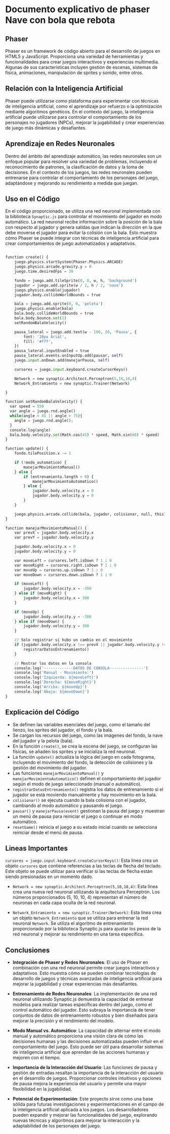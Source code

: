 # Documento explicativo de phaser Nave con bola que rebota
## Phaser

Phaser es un framework de código abierto para el desarrollo de juegos en HTML5 y JavaScript. Proporciona una variedad de herramientas y funcionalidades para crear juegos interactivos y experiencias multimedia. Algunas de sus características incluyen gestión de escenas, sistemas de física, animaciones, manipulación de sprites y sonido, entre otros.

## Relación con la Inteligencia Artificial

Phaser puede utilizarse como plataforma para experimentar con técnicas de inteligencia artificial, como el aprendizaje por refuerzo o la optimización mediante algoritmos genéticos. En el contexto del juego, la inteligencia artificial puede utilizarse para controlar el comportamiento de los personajes no jugadores (NPCs), mejorar la jugabilidad y crear experiencias de juego más dinámicas y desafiantes.

## Aprendizaje en Redes Neuronales

Dentro del ámbito del aprendizaje automático, las redes neuronales son un enfoque popular para resolver una variedad de problemas, incluyendo el reconocimiento de patrones, la clasificación de datos y la toma de decisiones. En el contexto de los juegos, las redes neuronales pueden entrenarse para controlar el comportamiento de los personajes del juego, adaptándose y mejorando su rendimiento a medida que juegan.

## Uso en el Código

En el código proporcionado, se utiliza una red neuronal implementada con la biblioteca `Synaptic.js` para controlar el movimiento del jugador en modo automático. La red neuronal recibe información sobre la posición de la bala con respecto al jugador y genera salidas que indican la dirección en la que debe moverse el jugador para evitar la colisión con la bala. Esto muestra cómo Phaser se puede integrar con técnicas de inteligencia artificial para crear comportamientos de juego automatizados y adaptativos.

```python

function create() {
    juego.physics.startSystem(Phaser.Physics.ARCADE)
    juego.physics.arcade.gravity.y = 0
    juego.time.desiredFps = 30

    fondo = juego.add.tileSprite(0, 0, w, h, 'background')
    jugador = juego.add.sprite(w / 2, h / 2, 'nave')
    juego.physics.enable(jugador)
    jugador.body.collideWorldBounds = true

    bala = juego.add.sprite(0, 0, 'pelota')
    juego.physics.enable(bala)
    bala.body.collideWorldBounds = true
    bala.body.bounce.set(1)
    setRandomBalaVelocity()

    pausa_lateral = juego.add.text(w - 100, 20, 'Pausa', {
        font: '20px Arial',
        fill: '#fff',
    })
    pausa_lateral.inputEnabled = true
    pausa_lateral.events.onInputUp.add(pausar, self)
    juego.input.onDown.add(manejarPausa, self)

    cursores = juego.input.keyboard.createCursorKeys()

    Network = new synaptic.Architect.Perceptron(5,10,10,4)
    Network_Entramiento = new synaptic.Trainer(Network)

}

function setRandomBalaVelocity() {
  var speed = 550
  var angle = juego.rnd.angle()
  while(angle < 45 || angle > 75){
    angle = juego.rnd.angle();
  }
  console.log(angle)
  bala.body.velocity.set(Math.cos(45) * speed, Math.sin(60) * speed)
}

function update() {
    fondo.tilePosition.x -= 1

    if (!modo_automatico) {
        manejarMovimientoManual()
    } else {
        if (entrenamiento.length > 0) {
            manejarMovimientoAutomatico()
        } else {
            jugador.body.velocity.x = 0
            jugador.body.velocity.y = 0
        }
    }

    juego.physics.arcade.collide(bala, jugador, colisionar, null, this)
}

function manejarMovimientoManual() {
    var prevX = jugador.body.velocity.x
    var prevY = jugador.body.velocity.y

    jugador.body.velocity.x = 0
    jugador.body.velocity.y = 0

    var moveLeft = cursores.left.isDown ? 1 : 0
    var moveRight = cursores.right.isDown ? 1 : 0
    var moveUp = cursores.up.isDown ? 1 : 0
    var moveDown = cursores.down.isDown ? 1 : 0

    if (moveLeft) {
        jugador.body.velocity.x = -300
    } else if (moveRight) {
        jugador.body.velocity.x = 300
    }

    if (moveUp) {
        jugador.body.velocity.y = -300
    } else if (moveDown) {
        jugador.body.velocity.y = 300
    }

    // Solo registrar si hubo un cambio en el movimiento
    if (jugador.body.velocity.x !== prevX || jugador.body.velocity.y !== prevY) {
        registrarDatosEntrenamiento()
    }

    // Mostrar los datos en la consola
    console.log('-------------DATOS DE CONSOLA---------------')
    console.log('Manual - Movimiento:')
    console.log('Izquierda: ${moveLeft}')
    console.log('Derecha: ${moveRight}')
    console.log('Arriba: ${moveUp}')
    console.log('Abajo: ${moveDown}')
}
```

## Explicación del Código
- Se definen las variables esenciales del juego, como el tamaño del lienzo, los sprites del jugador, el fondo y la bala.
- Se cargan los recursos del juego, como las imágenes del fondo, la nave del jugador y la pelota (bala).
- En la función `create()`, se crea la escena del juego, se configuran las físicas, se añaden los sprites y se inicializa la red neuronal.
- La función `update()` actualiza la lógica del juego en cada fotograma, incluyendo el movimiento del fondo, la detección de colisiones y la gestión del movimiento del jugador.
- Las funciones `manejarMovimientoManual()` y `manejarMovimientoAutomatico()` definen el comportamiento del jugador según el modo de juego seleccionado (manual o automático).
- `registrarDatosEntrenamiento()` registra los datos de entrenamiento si el jugador se está moviendo manualmente y hay movimiento en la bala.
- `colisionar()` se ejecuta cuando la bala colisiona con el jugador, cambiando al modo automático y pausando el juego.
- `pausar()` y `manejarPausa(event)` gestionan la pausa del juego y muestran un menú de pausa para reiniciar el juego o continuar en modo automático.
- `resetGame()` reinicia el juego a su estado inicial cuando se selecciona reiniciar desde el menú de pausa.

## Lineas Importantes 
 `cursores = juego.input.keyboard.createCursorKeys()`: Esta línea crea un objeto `cursores` que contiene referencias a las teclas de flecha del teclado. Este objeto se puede utilizar para verificar si las teclas de flecha están siendo presionadas en un momento dado.

- `Network = new synaptic.Architect.Perceptron(5,10,10,4)`: Esta línea crea una nueva red neuronal utilizando la arquitectura Perceptrón. Los números proporcionados (5, 10, 10, 4) representan el número de neuronas en cada capa oculta de la red neuronal.

- `Network_Entramiento = new synaptic.Trainer(Network)`: Esta línea crea un objeto `Network_Entramiento` que se utiliza para entrenar la red neuronal `Network`. Se utiliza el algoritmo de entrenamiento proporcionado por la biblioteca Synaptic.js para ajustar los pesos de la red neuronal y mejorar su rendimiento en una tarea específica.

## Conclusiones

- **Integración de Phaser y Redes Neuronales**: El uso de Phaser en combinación con una red neuronal permite crear juegos interactivos y adaptativos. Esto muestra cómo se pueden combinar tecnologías de desarrollo de juegos y técnicas avanzadas de inteligencia artificial para mejorar la jugabilidad y crear experiencias más desafiantes.

- **Entrenamiento de Redes Neuronales**: La implementación de una red neuronal utilizando Synaptic.js demuestra la capacidad de entrenar modelos para realizar tareas específicas dentro del juego, como el control automático del jugador. Esto subraya la importancia de tener conjuntos de datos de entrenamiento robustos y bien diseñados para mejorar la precisión y el rendimiento del modelo.

- **Modo Manual vs. Automático**: La capacidad de alternar entre el modo manual y automático proporciona una visión clara de cómo las decisiones humanas y las decisiones automatizadas pueden influir en el comportamiento del juego. Esto puede ser útil para desarrollar sistemas de inteligencia artificial que aprendan de las acciones humanas y mejoren con el tiempo.

- **Importancia de la Interacción del Usuario**: Las funciones de pausa y gestión de entradas resaltan la importancia de la interacción del usuario en el desarrollo de juegos. Proporcionar controles intuitivos y opciones de pausa mejora la experiencia del usuario y permite una mayor flexibilidad en la jugabilidad.

- **Potencial de Experimentación**: Este proyecto sirve como una base sólida para futuras investigaciones y experimentaciones en el campo de la inteligencia artificial aplicada a los juegos. Los desarrolladores pueden expandir y mejorar las funcionalidades del juego, explorando nuevas técnicas y algoritmos para mejorar la interacción y la adaptabilidad de los personajes del juego.

